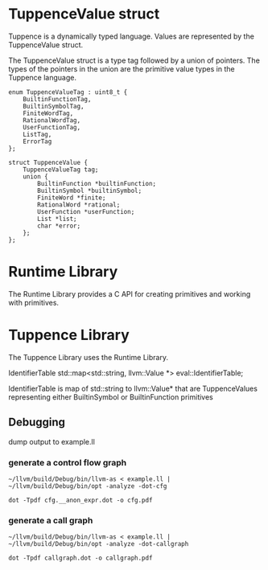 
# TuppenceValue struct

Tuppence is a dynamically typed language. Values are represented by the TuppenceValue struct.

The TuppenceValue struct is a type tag followed by a union of pointers. The types of the pointers in the union are the primitive value types in the Tuppence language.


```
enum TuppenceValueTag : uint8_t {
    BuiltinFunctionTag,
    BuiltinSymbolTag,
    FiniteWordTag,
    RationalWordTag,
    UserFunctionTag,
    ListTag,
    ErrorTag
};
```

```
struct TuppenceValue {
    TuppenceValueTag tag;
    union {
        BuiltinFunction *builtinFunction;
        BuiltinSymbol *builtinSymbol;
        FiniteWord *finite;
        RationalWord *rational;
        UserFunction *userFunction;
        List *list;
        char *error;
    };
};
```





# Runtime Library

The Runtime Library provides a C API for creating primitives and working with primitives.




# Tuppence Library

The Tuppence Library uses the Runtime Library.






IdentifierTable
std::map<std::string, llvm::Value *> eval::IdentifierTable;

IdentifierTable is map of std::string to llvm::Value* that are TuppenceValues representing either BuiltinSymbol or BuiltinFunction primitives









## Debugging

dump output to example.ll


### generate a control flow graph

```
~/llvm/build/Debug/bin/llvm-as < example.ll | ~/llvm/build/Debug/bin/opt -analyze -dot-cfg

dot -Tpdf cfg.__anon_expr.dot -o cfg.pdf
```






### generate a call graph

```
~/llvm/build/Debug/bin/llvm-as < example.ll | ~/llvm/build/Debug/bin/opt -analyze -dot-callgraph

dot -Tpdf callgraph.dot -o callgraph.pdf
```








